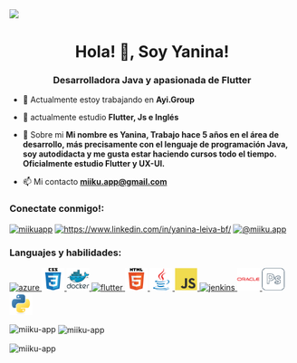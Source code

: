 
 <img src="https://tenor.com/es/view/using-the-computer-debbie-harper-harper-house-on-the-pc-typing-gif-26193289" width="200" />
<h1 align="center">Hola! 👋, Soy Yanina!</h1>
<h3 align="center">Desarrolladora Java y apasionada de Flutter</h3>

- 🔭 Actualmente estoy trabajando en **Ayi.Group**

- 🌱 actualmente estudio **Flutter, Js e Inglés**

- 💬 Sobre mi **Mi nombre es Yanina, Trabajo hace 5 años en el área de desarrollo, más precisamente con el lenguaje de programación Java, soy autodidacta y me gusta estar haciendo cursos todo el tiempo. Oficialmente estudio Flutter y UX-UI.**

- 📫 Mi contacto **miiku.app@gmail.com**

<h3 align="left">Conectate conmigo!:</h3>
<p align="left">
<a href="https://twitter.com/miikuapp" target="blank"><img align="center" src="https://raw.githubusercontent.com/rahuldkjain/github-profile-readme-generator/master/src/images/icons/Social/twitter.svg" alt="miikuapp" height="30" width="40" /></a>
<a href="https://linkedin.com/in/https://www.linkedin.com/in/yanina-leiva-bf/" target="blank"><img align="center" src="https://raw.githubusercontent.com/rahuldkjain/github-profile-readme-generator/master/src/images/icons/Social/linked-in-alt.svg" alt="https://www.linkedin.com/in/yanina-leiva-bf/" height="30" width="40" /></a>
<a href="https://instagram.com/@miiku.app" target="blank"><img align="center" src="https://raw.githubusercontent.com/rahuldkjain/github-profile-readme-generator/master/src/images/icons/Social/instagram.svg" alt="@miiku.app" height="30" width="40" /></a>
</p>

<h3 align="left">Languajes y habilidades:</h3>
<p align="left"> <a href="https://azure.microsoft.com/en-in/" target="_blank" rel="noreferrer"> <img src="https://www.vectorlogo.zone/logos/microsoft_azure/microsoft_azure-icon.svg" alt="azure" width="40" height="40"/> </a> <a href="https://www.w3schools.com/css/" target="_blank" rel="noreferrer"> <img src="https://raw.githubusercontent.com/devicons/devicon/master/icons/css3/css3-original-wordmark.svg" alt="css3" width="40" height="40"/> </a> <a href="https://www.docker.com/" target="_blank" rel="noreferrer"> <img src="https://raw.githubusercontent.com/devicons/devicon/master/icons/docker/docker-original-wordmark.svg" alt="docker" width="40" height="40"/> </a> <a href="https://flutter.dev" target="_blank" rel="noreferrer"> <img src="https://www.vectorlogo.zone/logos/flutterio/flutterio-icon.svg" alt="flutter" width="40" height="40"/> </a> <a href="https://www.w3.org/html/" target="_blank" rel="noreferrer"> <img src="https://raw.githubusercontent.com/devicons/devicon/master/icons/html5/html5-original-wordmark.svg" alt="html5" width="40" height="40"/> </a> <a href="https://www.java.com" target="_blank" rel="noreferrer"> <img src="https://raw.githubusercontent.com/devicons/devicon/master/icons/java/java-original.svg" alt="java" width="40" height="40"/> </a> <a href="https://developer.mozilla.org/en-US/docs/Web/JavaScript" target="_blank" rel="noreferrer"> <img src="https://raw.githubusercontent.com/devicons/devicon/master/icons/javascript/javascript-original.svg" alt="javascript" width="40" height="40"/> </a> <a href="https://www.jenkins.io" target="_blank" rel="noreferrer"> <img src="https://www.vectorlogo.zone/logos/jenkins/jenkins-icon.svg" alt="jenkins" width="40" height="40"/> </a> <a href="https://www.oracle.com/" target="_blank" rel="noreferrer"> <img src="https://raw.githubusercontent.com/devicons/devicon/master/icons/oracle/oracle-original.svg" alt="oracle" width="40" height="40"/> </a> <a href="https://www.photoshop.com/en" target="_blank" rel="noreferrer"> <img src="https://raw.githubusercontent.com/devicons/devicon/master/icons/photoshop/photoshop-line.svg" alt="photoshop" width="40" height="40"/> </a> <a href="https://www.python.org" target="_blank" rel="noreferrer"> <img src="https://raw.githubusercontent.com/devicons/devicon/master/icons/python/python-original.svg" alt="python" width="40" height="40"/> </a> </p>

<p><img align="left" src="https://github-readme-stats.vercel.app/api/top-langs?username=miiku-app&show_icons=true&locale=en&layout=compact" alt="miiku-app" /></p>

<p>&nbsp;<img align="center" src="https://github-readme-stats.vercel.app/api?username=miiku-app&show_icons=true&locale=en" alt="miiku-app" /></p>

<p><img align="center" src="https://github-readme-streak-stats.herokuapp.com/?user=miiku-app&" alt="miiku-app" /></p>
